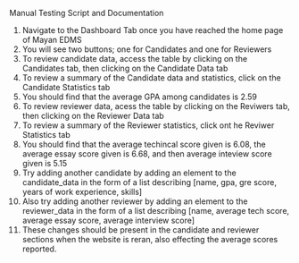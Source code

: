 Manual Testing Script and Documentation

1. Navigate to the Dashboard Tab once you have reached the home page of Mayan EDMS
2. You will see two buttons; one for Candidates and one for Reviewers
3. To review candidate data, access the table by clicking on the Candidates tab, then clicking on the Candidate Data tab
4. To review a summary of the Candidate data and statistics, click on the Candidate Statistics tab
5. You should find that the average GPA among candidates is 2.59
6. To review reviewer data, acess the table by clicking on the Reviwers tab, then clicking on the Reviewer Data tab
7. To review a summary of the Reviewer statistics, click ont he Reviwer Statistics tab
8. You should find that the average techincal score given is 6.08, the average essay score given is 6.68, and then average inteview score given is 5.15
9. Try adding another candidate by adding an element to the candidate_data in the form of a list describing [name, gpa, gre score, years of work experience, skills] 
10. Also try adding another reviewer by adding an element to the reviewer_data in the form of a list describing [name, average tech score, average essay score, average interview score] 
11. These changes should be present in the candidate and reviewer sections when the website is reran, also effecting the average scores reported.
